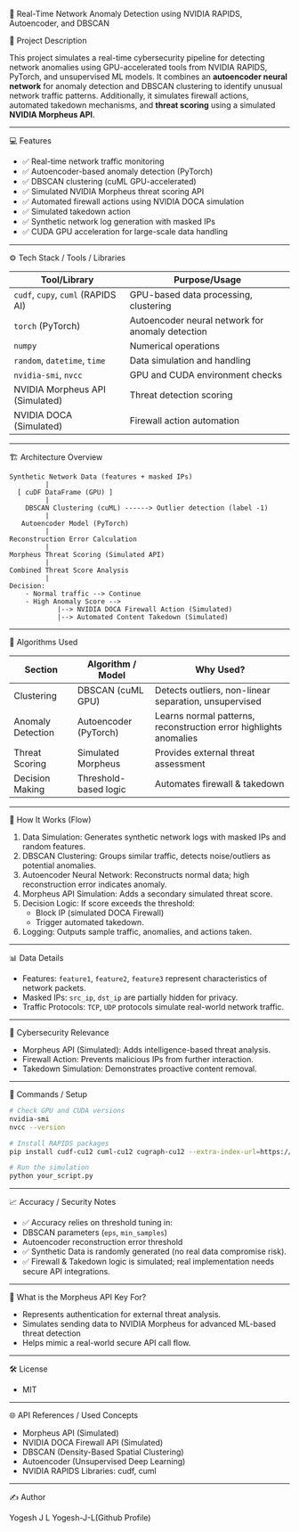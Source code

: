 🚀 Real-Time Network Anomaly Detection using NVIDIA RAPIDS, Autoencoder, and DBSCAN


📖 Project Description

  This project simulates a real-time cybersecurity pipeline for detecting network anomalies using GPU-accelerated tools from NVIDIA RAPIDS, PyTorch, and     unsupervised ML models. It combines an **autoencoder neural network** for anomaly detection and DBSCAN clustering to identify unusual network traffic patterns. Additionally, it simulates firewall actions, automated takedown mechanisms, and **threat scoring** using a simulated **NVIDIA Morpheus API**.

--------------------------------------------------------------

💻 Features

  - ✅ Real-time network traffic monitoring
  - ✅ Autoencoder-based anomaly detection (PyTorch)
  - ✅ DBSCAN clustering (cuML GPU-accelerated)
  - ✅ Simulated NVIDIA Morpheus threat scoring API
  - ✅ Automated firewall actions using NVIDIA DOCA simulation
  - ✅ Simulated takedown action
  - ✅ Synthetic network log generation with masked IPs
  - ✅ CUDA GPU acceleration for large-scale data handling

--------------------------------------------------------------

⚙️ Tech Stack / Tools / Libraries

  |  Tool/Library                       | Purpose/Usage                                    |
  | ----------------------------------- | ------------------------------------------------ |
  | `cudf`, `cupy`, `cuml` (RAPIDS AI)  | GPU-based data processing, clustering            |
  | `torch` (PyTorch)                   | Autoencoder neural network for anomaly detection |
  | `numpy`                             | Numerical operations                             |
  | `random`, `datetime`, `time`        | Data simulation and handling                     |
  | `nvidia-smi`, `nvcc`                | GPU and CUDA environment checks                  |
  | NVIDIA Morpheus API (Simulated)     | Threat detection scoring                         |
  | NVIDIA DOCA (Simulated)             | Firewall action automation                       |

---------------------------------------------------------------

🏗️ Architecture Overview

  ```
  Synthetic Network Data (features + masked IPs)
           |
    [ cuDF DataFrame (GPU) ]
           |
      DBSCAN Clustering (cuML) ------> Outlier detection (label -1)
           |
     Autoencoder Model (PyTorch)
           |
  Reconstruction Error Calculation
           |
  Morpheus Threat Scoring (Simulated API)
           |
  Combined Threat Score Analysis
           |
  Decision:
      - Normal traffic --> Continue
      - High Anomaly Score -->
              |--> NVIDIA DOCA Firewall Action (Simulated)
              |--> Automated Content Takedown (Simulated)
  ```

----------------------------------------------------

🧐 Algorithms Used

  | Section           | Algorithm / Model         | Why Used?                                                         |
  | ----------------- | ------------------------- | ----------------------------------------------------------------- |
  | Clustering        | DBSCAN (cuML GPU)         | Detects outliers, non-linear separation, unsupervised             |
  | Anomaly Detection | Autoencoder (PyTorch)     | Learns normal patterns, reconstruction error highlights anomalies |
  | Threat Scoring    | Simulated Morpheus        | Provides external threat assessment                               |
  | Decision Making   | Threshold-based logic     | Automates firewall & takedown                                     |

------------------------------------------------------

📝 How It Works (Flow)

  1. Data Simulation: Generates synthetic network logs with masked IPs and random features.
  2. DBSCAN Clustering: Groups similar traffic, detects noise/outliers as potential anomalies.
  3. Autoencoder Neural Network: Reconstructs normal data; high reconstruction error indicates anomaly.
  4. Morpheus API Simulation: Adds a secondary simulated threat score.
  5. Decision Logic: If score exceeds the threshold:
     - Block IP (simulated DOCA Firewall)
     - Trigger automated takedown.
  6. Logging: Outputs sample traffic, anomalies, and actions taken.

---------------------------------------------------------

📊 Data Details

  - Features: `feature1`, `feature2`, `feature3` represent characteristics of network packets.
  - Masked IPs: `src_ip`, `dst_ip` are partially hidden for privacy.
  - Traffic Protocols: `TCP`, `UDP` protocols simulate real-world network traffic.

----------------------------------------------------------

🔐 Cybersecurity Relevance

  - Morpheus API (Simulated): Adds intelligence-based threat analysis.
  - Firewall Action: Prevents malicious IPs from further interaction.
  - Takedown Simulation: Demonstrates proactive content removal.

-----------------------------------------------------------

🔎 Commands / Setup

  ```bash
  # Check GPU and CUDA versions
  nvidia-smi
  nvcc --version

  # Install RAPIDS packages
  pip install cudf-cu12 cuml-cu12 cugraph-cu12 --extra-index-url=https://pypi.ngc.nvidia.com

  # Run the simulation
  python your_script.py
  ```

------------------------------------------------------------

📈 Accuracy / Security Notes

  - ✅ Accuracy relies on threshold tuning in:
  - DBSCAN parameters (`eps`, `min_samples`)
  - Autoencoder reconstruction error threshold
  - ✅ Synthetic Data is randomly generated (no real data compromise risk).
  - ✅ Firewall & Takedown logic is simulated; real implementation needs secure API integrations.

-------------------------------------------------------------

🔐 What is the Morpheus API Key For?

  - Represents authentication for external threat analysis.
  - Simulates sending data to NVIDIA Morpheus for advanced ML-based threat detection
  - Helps mimic a real-world secure API call flow.

-------------------------------------------------------------

🛠️ License

  - MIT

------------------------------------------------------------

🌐 API References / Used Concepts

  - Morpheus API (Simulated)
  - NVIDIA DOCA Firewall API (Simulated)
  - DBSCAN (Density-Based Spatial Clustering)
  - Autoencoder (Unsupervised Deep Learning)
  - NVIDIA RAPIDS Libraries: cudf, cuml

-------------------------------------------------------------

✍️ Author

  Yogesh J L
  Yogesh-J-L(Github Profile)



